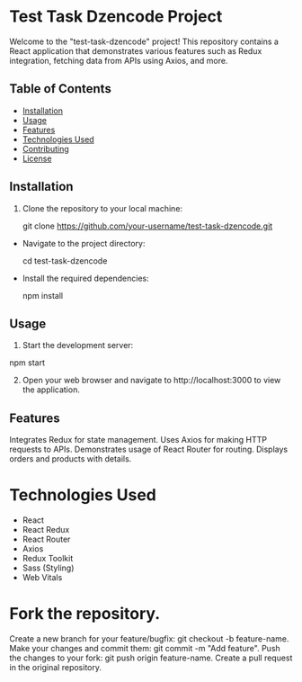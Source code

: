 # Test Task Dzencode Project

Welcome to the "test-task-dzencode" project! This repository contains a React application that demonstrates various features such as Redux integration, fetching data from APIs using Axios, and more.

## Table of Contents

- [Installation](#installation)
- [Usage](#usage)
- [Features](#features)
- [Technologies Used](#technologies-used)
- [Contributing](#contributing)
- [License](#license)

## Installation

1. Clone the repository to your local machine:
   
   git clone https://github.com/your-username/test-task-dzencode.git

- Navigate to the project directory:

  cd test-task-dzencode

- Install the required dependencies:

  npm install

## Usage

1. Start the development server:

  npm start

2. Open your web browser and navigate to http://localhost:3000 to view the application.

## Features
Integrates Redux for state management.
Uses Axios for making HTTP requests to APIs.
Demonstrates usage of React Router for routing.
Displays orders and products with details.


# Technologies Used
- React
- React Redux
- React Router
- Axios
- Redux Toolkit
- Sass (Styling)
- Web Vitals


# Fork the repository.
Create a new branch for your feature/bugfix: git checkout -b feature-name.
Make your changes and commit them: git commit -m "Add feature".
Push the changes to your fork: git push origin feature-name.
Create a pull request in the original repository.